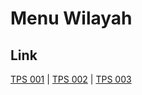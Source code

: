# Menu Wilayah

## Link

[TPS 001](https://github.com/gigit-pemilu/pemilu-2024-81-maluku/tree/main/pileg-dpr/hitung-suara/sub/81-maluku/sub/71-kota-ambon/sub/05-leitimur-selatan/sub/2005-hatalai/sub/001-tps)
 | 
[TPS 002](https://github.com/gigit-pemilu/pemilu-2024-81-maluku/tree/main/pileg-dpr/hitung-suara/sub/81-maluku/sub/71-kota-ambon/sub/05-leitimur-selatan/sub/2005-hatalai/sub/002-tps)
 | 
[TPS 003](https://github.com/gigit-pemilu/pemilu-2024-81-maluku/tree/main/pileg-dpr/hitung-suara/sub/81-maluku/sub/71-kota-ambon/sub/05-leitimur-selatan/sub/2005-hatalai/sub/003-tps)

